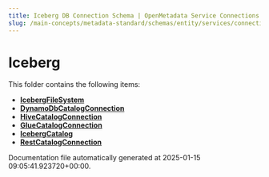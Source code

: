 ```yaml
---
title: Iceberg DB Connection Schema | OpenMetadata Service Connections
slug: /main-concepts/metadata-standard/schemas/entity/services/connections/database/iceberg
---
```


# Iceberg

This folder contains the following items:

- [**IcebergFileSystem**](/main-concepts/metadata-standard/schemas/entity/services/connections/database/iceberg/icebergfilesystem)
- [**DynamoDbCatalogConnection**](/main-concepts/metadata-standard/schemas/entity/services/connections/database/iceberg/dynamodbcatalogconnection)
- [**HiveCatalogConnection**](/main-concepts/metadata-standard/schemas/entity/services/connections/database/iceberg/hivecatalogconnection)
- [**GlueCatalogConnection**](/main-concepts/metadata-standard/schemas/entity/services/connections/database/iceberg/gluecatalogconnection)
- [**IcebergCatalog**](/main-concepts/metadata-standard/schemas/entity/services/connections/database/iceberg/icebergcatalog)
- [**RestCatalogConnection**](/main-concepts/metadata-standard/schemas/entity/services/connections/database/iceberg/restcatalogconnection)


Documentation file automatically generated at 2025-01-15 09:05:41.923720+00:00.
